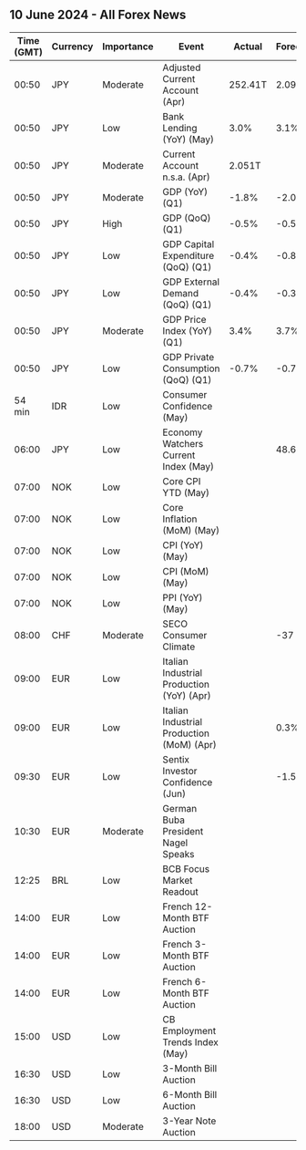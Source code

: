 ## 10 June 2024 - All Forex News

| Time (GMT) | Currency | Importance | Event | Actual | Forecast | Previous |
|------|----------|------------|-------|--------|----------|----------|
| 00:50 | JPY | Moderate | Adjusted Current Account (Apr) | 252.41T | 2.09T | 201.06T |
| 00:50 | JPY | Low | Bank Lending (YoY) (May) | 3.0% | 3.1% | 3.1% |
| 00:50 | JPY | Moderate | Current Account n.s.a. (Apr) | 2.051T |  | 3.399T |
| 00:50 | JPY | Moderate | GDP (YoY) (Q1) | -1.8% | -2.0% | -2.0% |
| 00:50 | JPY | High | GDP (QoQ) (Q1) | -0.5% | -0.5% | 0.1% |
| 00:50 | JPY | Low | GDP Capital Expenditure (QoQ) (Q1) | -0.4% | -0.8% | -0.8% |
| 00:50 | JPY | Low | GDP External Demand (QoQ) (Q1) | -0.4% | -0.3% | -0.3% |
| 00:50 | JPY | Moderate | GDP Price Index (YoY) (Q1) | 3.4% | 3.7% | 3.9% |
| 00:50 | JPY | Low | GDP Private Consumption (QoQ) (Q1) | -0.7% | -0.7% | -0.7% |
| 54 min | IDR | Low | Consumer Confidence (May) |  |  | 127.7 |
| 06:00 | JPY | Low | Economy Watchers Current Index (May) |  | 48.6 | 47.4 |
| 07:00 | NOK | Low | Core CPI YTD (May) |  |  | 4.4% |
| 07:00 | NOK | Low | Core Inflation (MoM) (May) |  |  | 0.9% |
| 07:00 | NOK | Low | CPI (YoY) (May) |  |  | 3.6% |
| 07:00 | NOK | Low | CPI (MoM) (May) |  |  | 0.8% |
| 07:00 | NOK | Low | PPI (YoY) (May) |  |  | -4.5% |
| 08:00 | CHF | Moderate | SECO Consumer Climate |  | -37 | -24 |
| 09:00 | EUR | Low | Italian Industrial Production (YoY) (Apr) |  |  | -3.5% |
| 09:00 | EUR | Low | Italian Industrial Production (MoM) (Apr) |  | 0.3% | -0.5% |
| 09:30 | EUR | Low | Sentix Investor Confidence (Jun) |  | -1.5 | -3.6 |
| 10:30 | EUR | Moderate | German Buba President Nagel Speaks |  |  |  |
| 12:25 | BRL | Low | BCB Focus Market Readout |  |  |  |
| 14:00 | EUR | Low | French 12-Month BTF Auction |  |  | 3.487% |
| 14:00 | EUR | Low | French 3-Month BTF Auction |  |  | 3.686% |
| 14:00 | EUR | Low | French 6-Month BTF Auction |  |  | 3.600% |
| 15:00 | USD | Low | CB Employment Trends Index (May) |  |  | 111.25 |
| 16:30 | USD | Low | 3-Month Bill Auction |  |  | 5.250% |
| 16:30 | USD | Low | 6-Month Bill Auction |  |  | 5.155% |
| 18:00 | USD | Moderate | 3-Year Note Auction |  |  | 4.605% |
